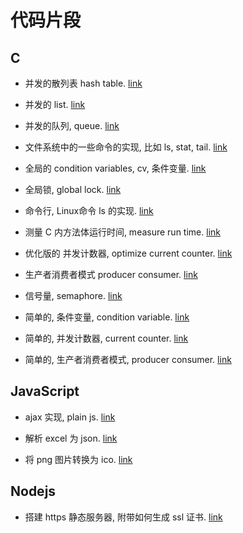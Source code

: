 # 代码片段

## C

- 并发的散列表 hash table. [link](./c/current_hash_table)

- 并发的 list. [link](./c/current_hash_table_list)

- 并发的队列, queue. [link](./c/current_queue)

- 文件系统中的一些命令的实现, 比如 ls, stat, tail. [link](./c/file)

- 全局的 condition variables, cv, 条件变量. [link](./c/global_condition_variables)

- 全局锁, global lock. [link](./c/global_lock)

- 命令行, Linux命令 ls 的实现. [link](./c/ls)

- 测量 C 内方法体运行时间, measure run time. [link](./c/measure_time)

- 优化版的 并发计数器, optimize current counter. [link](./c/optimize_current_counter)

- 生产者消费者模式 producer consumer. [link](./c/producer_consumer)

- 信号量, semaphore. [link](./c/semaphore)

- 简单的, 条件变量, condition variable. [link](./c/simple_condition_variable)

- 简单的, 并发计数器, current counter. [link](./c/simple_current_counter)

- 简单的, 生产者消费者模式, producer consumer. [link](./c/simple_producer_connsumer)

## JavaScript

- ajax 实现, plain js. [link](./js/ajax_plain_js)

- 解析 excel 为 json. [link](./js/excel_to_json)

- 将 png 图片转换为 ico. [link](./js/png_to_ico)

## Nodejs

- 搭建 https 静态服务器, 附带如何生成 ssl 证书. [link](./nodejs/https_static_server)



